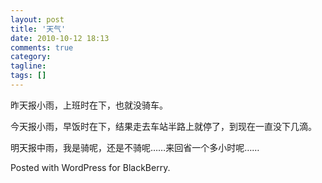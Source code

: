 ```yaml
---
layout: post
title: '天气'
date: 2010-10-12 18:13
comments: true
category:
tagline:
tags: []
---
```


昨天报小雨，上班时在下，也就没骑车。

今天报小雨，早饭时在下，结果走去车站半路上就停了，到现在一直没下几滴。

明天报中雨，我是骑呢，还是不骑呢……来回省一个多小时呢……

Posted with WordPress for BlackBerry.
